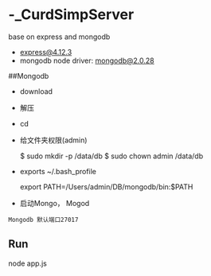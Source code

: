 # -_CurdSimpServer
base on express and mongodb


+ express@4.12.3
+ mongodb node driver: mongodb@2.0.28


##Mongodb

+ download
+ 解压
+ cd
+ 给文件夹权限(admin)


	$ sudo mkdir -p /data/db
    $ sudo chown admin /data/db



+ exports ~/.bash_profile



	export PATH=/Users/admin/DB/mongodb/bin:$PATH

+ 启动Mongo， Mogod

>>>
	Mongodb 默认端口27017


## Run

node app.js
